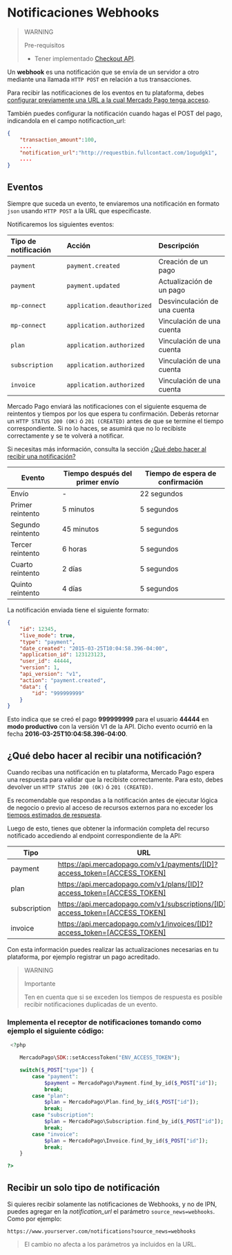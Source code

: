 # Notificaciones Webhooks

> WARNING
>
> Pre-requisitos
>
> * Tener implementado [Checkout API](https://www.mercadopago.com.ar/developers/es/guides/payments/api/introduction).

Un **webhook** es una notificación que se envía de un servidor a otro mediante una llamada `HTTP POST` en relación a tus transacciones.

Para recibir las notificaciones de los eventos en tu plataforma, debes [configurar previamente una URL a la cual Mercado Pago tenga acceso](https://www.mercadopago.com/mla/account/webhooks).

También puedes configurar la notificación cuando hagas el POST del pago, indicandola en el campo notificaction_url:

```json
{
	"transaction_amount":100,
	....
	"notification_url":"http://requestbin.fullcontact.com/1ogudgk1",
    ....
}
```


## Eventos

Siempre que suceda un evento, te enviaremos una notificación en formato `json` usando `HTTP POST` a la URL que especificaste.

Notificaremos los siguientes eventos:

| Tipo de notificación |           Acción           |         Descripción          |
| :------------------- | :------------------------- | :--------------------------- |
| `payment`            | `payment.created`          | Creación de un pago          |
| `payment`            | `payment.updated`          | Actualización de un pago     |
| `mp-connect`         | `application.deauthorized` | Desvinculación de una cuenta |
| `mp-connect`         | `application.authorized`   | Vinculación de una cuenta    |
| `plan`               | `application.authorized`   | Vinculación de una cuenta    |
| `subscription`       | `application.authorized`   | Vinculación de una cuenta    |
| `invoice`            | `application.authorized`   | Vinculación de una cuenta    |

Mercado Pago enviará las notificaciones con el siguiente esquema de reintentos y tiempos por los que espera tu confirmación. Deberás retornar un `HTTP STATUS 200 (OK)` ó `201 (CREATED)` antes de que se termine el tiempo correspondiente. Si no lo haces, se asumirá que no lo recibiste correctamente y se te volverá a notificar.

Si necesitas más información, consulta la sección [¿Qué debo hacer al recibir una notificación?](#bookmark_¿qué_debo_hacer_al_recibir_una_notificación?)

| Evento            | Tiempo después del primer envío | Tiempo de espera de confirmación |
|-------------------|---------------------------------|----------------------------------|
| Envío             | -                               | 22 segundos                      |
| Primer reintento  | 5 minutos                       | 5 segundos                       |
| Segundo reintento | 45 minutos                      | 5 segundos                       |
| Tercer reintento  | 6 horas                         | 5 segundos                       |
| Cuarto reintento  | 2 días                          | 5 segundos                       |
| Quinto reintento  | 4 días                          | 5 segundos                       |

La notificación enviada tiene el siguiente formato:

```json
{
    "id": 12345,
    "live_mode": true,
    "type": "payment",
    "date_created": "2015-03-25T10:04:58.396-04:00",
    "application_id": 123123123,
    "user_id": 44444,
    "version": 1,
    "api_version": "v1",
    "action": "payment.created",
    "data": {
        "id": "999999999"
    }
}
```

Esto indica que se creó el pago **999999999** para el usuario **44444** en **modo productivo** con la versión V1 de la API. Dicho evento ocurrió en la fecha **2016-03-25T10:04:58.396-04:00**.


## ¿Qué debo hacer al recibir una notificación?

Cuando recibas una notificación en tu plataforma, Mercado Pago espera una respuesta para validar que la recibiste correctamente. Para esto, debes devolver un `HTTP STATUS 200 (OK)` ó `201 (CREATED)`.

Es recomendable que respondas a la notificación antes de ejecutar lógica de negocio o previo al acceso de recursos externos para no exceder los [tiempos estimados de respuesta](#bookmark_eventos).

Luego de esto, tienes que obtener la información completa del recurso notificado accediendo al endpoint correspondiente de la API:

Tipo         | URL                                                | Documentación
------------ | -------------------------------------------------- | --------------------
payment      | https://api.mercadopago.com/v1/payments/[ID]?access_token=[ACCESS_TOKEN]      | [Ver documentación](https://www.mercadopago.com.ar/developers/es/reference/payments/_payments_id/get/)
plan         | https://api.mercadopago.com/v1/plans/[ID]?access_token=[ACCESS_TOKEN]         | -
subscription | https://api.mercadopago.com/v1/subscriptions/[ID]?access_token=[ACCESS_TOKEN] | -
invoice      | https://api.mercadopago.com/v1/invoices/[ID]?access_token=[ACCESS_TOKEN]      | [Ver documentación](https://www.mercadopago.com.ar/developers/es/reference/invoices/_invoices_id/get/)


Con esta información puedes realizar las actualizaciones necesarias en tu plataforma, por ejemplo registrar un pago acreditado.

> WARNING
>
> Importante
>
> Ten en cuenta que si se exceden los tiempos de respuesta es posible recibir notificaciones duplicadas de un evento.

### Implementa el receptor de notificaciones tomando como ejemplo el siguiente código:

```php
 <?php

    MercadoPago\SDK::setAccessToken("ENV_ACCESS_TOKEN");

    switch($_POST["type"]) {
        case "payment":
            $payment = MercadoPago\Payment.find_by_id($_POST["id"]);
            break;
        case "plan":
            $plan = MercadoPago\Plan.find_by_id($_POST["id"]);
            break;
        case "subscription":
            $plan = MercadoPago\Subscription.find_by_id($_POST["id"]);
            break;
        case "invoice":
            $plan = MercadoPago\Invoice.find_by_id($_POST["id"]);
            break;
    }

?>
```

## Recibir un solo tipo de notificación

Si quieres recibir solamente las notificaciones de Webhooks, y no de IPN, puedes agregar en la *notification_url* el parámetro `source_news=webhooks`. Como por ejemplo:

`https://www.yourserver.com/notifications?source_news=webhooks`

> El cambio no afecta a los parámetros ya incluidos en la URL.
